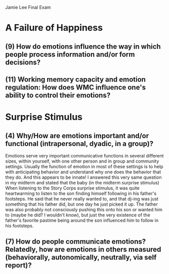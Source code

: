 Jamie Lee 
Final Exam
# A Failure of Happiness
## (9) How do emotions influence the way in which people process information and/or form decisions?
## (11) Working memory capacity and emotion regulation: How does WMC influence one's ability to control their emotions? 
# Surprise Stimulus
## (4) Why/How are emotions important and/or functional (intrapersonal, dyadic, in a group)?
Emotions serve very important communicative functions in several different sizes, within yourself, with one other person and in group and community settings. Usually the function of emotion in most of these settings is to help with anticipating behavior and understand why one does the behavior that they do. And this appears to be innate! I answered this very same question in my midterm and stated that the baby (in the midterm surprise stimulus) 
When listening to the Story Corps surprise stimulus, it was quite heartwarming to listen to the son finding himself following in his father's footsteps. He said that he never really wanted to, and that dj-ing was just something that his father did, but one day he just picked it up. The father was also probably not consciously pushing this onto his son or wanted him to (maybe he did? I wouldn't know), but just the very existence of the father's favorite pastime being around the son influenced him to follow in his footsteps. 
## (7) How do people communicate emotions? Relatedly, how are emotions in others measured (behaviorally, autonomically, neutrally, via self report)? 
